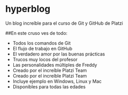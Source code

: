 # hyperblog
Un blog increíble para el curso de Git y GitHub de Platzi 

##En este cruso ves de todo: 
* Todos los comandos de Git
* El flujo de trabajo en GitHub 
* El verdadero amor por las buenas prácticas 
* Trucos muy locos del profesor
* Las personalidades múltiples de Freddy
* Creado por el increíble Platzi Team 
* Creado por el increíble Platzi Team 
* Incluye ejemplo en Windows, Linux y Mac
* Disponibles para todas las edades
